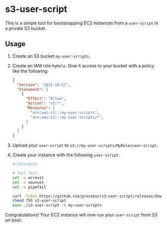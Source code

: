 # s3-user-script

This is a simple tool for bootstrapping EC2 instances from a
`user-script` in a private S3 bucket.

## Usage

1. Create an S3 bucket `my-user-scripts`.

2. Create an IAM role `MyRole`. Give it access to your bucket with a
   policy like the following:

   ```json
   {
     "Version": "2012-10-17",
     "Statement": [
       {
         "Effect": "Allow",
         "Action": "s3:*",
         "Resource": [
           "arn:aws:s3:::my-user-scripts",
           "arn:aws:s3:::my-user-scripts/*",
         ]
       }
     ]
   }
   ```

3. Upload your `user-script` to `s3://my-user-scripts/MyRole/user-script`.

4. Create your instance with the following `user-script`:

   ```bash
   #!/bin/bash

   # fail fast
   set -o errexit
   set -o nounset
   set -o pipefail

   curl -fLOsS https://github.com/grosskur/s3-user-script/releases/download/v20140226/s3-user-script
   chmod 755 s3-user-script
   exec ./s3-user-script -b my-user-scripts
   ```

Congratulations! Your EC2 instance will now run your `user-script`
from S3 on boot.
